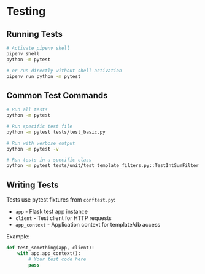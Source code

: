 # Testing

## Running Tests

```bash
# Activate pipenv shell
pipenv shell
python -m pytest

# or run directly without shell activation
pipenv run python -m pytest
```

## Common Test Commands

```bash
# Run all tests
python -m pytest

# Run specific test file
python -m pytest tests/test_basic.py

# Run with verbose output
python -m pytest -v

# Run tests in a specific class
python -m pytest tests/unit/test_template_filters.py::TestIntSumFilter
```

## Writing Tests

Tests use pytest fixtures from `conftest.py`:

- `app` - Flask test app instance
- `client` - Test client for HTTP requests
- `app_context` - Application context for template/db access

Example:

```python
def test_something(app, client):
    with app.app_context():
        # Your test code here
        pass
```
